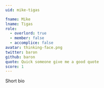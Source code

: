 ```yaml
---
uid: mike-tigas

fname: Mike
lname: Tigas
role:
  - overlord: true
  - member: false
  - accomplice: false
avatar: thinking-face.png
twitter: baron
github: baron
quote: Quick someone give me a good quote
score: 1
---
```


Short bio
